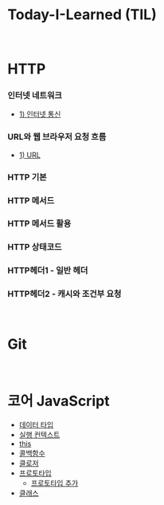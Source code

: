 # Today-I-Learned (TIL)

<br>

# HTTP
### 인터넷 네트워크
* [1) 인터넷 통신](https://github.com/YuHyeonWook/-TIL-/blob/main/HTTP/1.%20%EC%9D%B8%ED%84%B0%EB%84%B7%20%EB%84%A4%ED%8A%B8%EC%9B%8C%ED%81%AC/%EC%9D%B8%ED%84%B0%EB%84%B7%20%ED%86%B5%EC%8B%A0.md)
### URL와 웹 브라우저 요청 흐름
* [1) URL](https://github.com/YuHyeonWook/-TIL-/blob/main/HTTP/2.%20URL%EC%99%80%20%EC%9B%B9%20%EB%B8%8C%EB%9D%BC%EC%9A%B0%EC%A0%80%20%EC%9A%94%EC%B2%AD%20%ED%9D%90%EB%A6%84/URL.md)
### HTTP 기본
### HTTP 메서드
### HTTP 메서드 활용
### HTTP 상태코드
### HTTP헤더1 - 일반 헤더
### HTTP헤더2 - 캐시와 조건부 요청 

<br>

# Git

<br>

# 코어 JavaScript
* [데이터 타입](https://github.com/YuHyeonWook/TIL/blob/main/%EC%BD%94%EC%96%B4%20JavaScript/%EB%8D%B0%EC%9D%B4%ED%84%B0%20%ED%83%80%EC%9E%85.md)
* [실행 컨텍스트](https://github.com/YuHyeonWook/TIL/blob/main/%EC%BD%94%EC%96%B4%20JavaScript/%EC%8B%A4%ED%96%89%20%EC%BB%A8%ED%85%8D%EC%8A%A4%ED%8A%B8.md)
* [this](https://github.com/YuHyeonWook/TIL/blob/main/%EC%BD%94%EC%96%B4%20JavaScript/this.md)
* [콜백함수](https://github.com/YuHyeonWook/TIL/blob/main/%EC%BD%94%EC%96%B4%20JavaScript/%EC%BD%9C%EB%B0%B1%ED%95%A8%EC%88%98.md)
* [클로저](https://github.com/YuHyeonWook/TIL/blob/main/%EC%BD%94%EC%96%B4%20JavaScript/%ED%81%B4%EB%A1%9C%EC%A0%80.md)
* [프로토타입]()
  + [프로토타입 추가]()
* [클래스](https://github.com/YuHyeonWook/TIL/blob/main/%EC%BD%94%EC%96%B4%20JavaScript/%ED%81%B4%EB%9E%98%EC%8A%A4.md)
<br>




